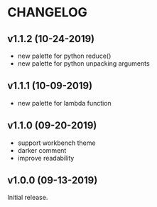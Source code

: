 # CHANGELOG

## v1.1.2 (10-24-2019)

- new palette for python reduce()
- new palette for python unpacking arguments

## v1.1.1 (10-09-2019)

- new palette for lambda function

## v1.1.0 (09-20-2019)

- support workbench theme
- darker comment
- improve readability

## v1.0.0 (09-13-2019)

Initial release.
